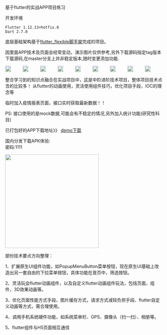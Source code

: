 基于flutter的实战APP项目练习

开发环境
```
Flutter 1.12.13+hotfix.8
Dart 2.7.0
```

底层基础架构基于[flutter_flexible脚手架](https://github.com/tec8297729/flutter_flexible "flutter_flexible脚手架")完成的项目。


因里面APP技术及页面会经常变动，演示图片仅供参考,另外下载源码指定tag版本下载源码,在master分支上并非稳定版本,随时变更添加功能.

<div style="display:flex; justify-content: space-evenly;">
<img src="https://github.com/tec8297729/shop_demo_flutter/blob/master/demo/demo1.png?raw=true" width="33%">
<img src="https://github.com/tec8297729/shop_demo_flutter/blob/master/demo/demo2.png?raw=true" width="33%">
<img src="https://github.com/tec8297729/shop_demo_flutter/blob/master/demo/demo3.png?raw=true" width="33%">
<img src="https://github.com/tec8297729/shop_demo_flutter/blob/master/demo/demo4.png?raw=true" width="33%">
<img src="https://github.com/tec8297729/shop_demo_flutter/blob/master/demo/demo5.png?raw=true" width="33%">
<img src="https://github.com/tec8297729/shop_demo_flutter/blob/master/demo/demo6.png?raw=true" width="33%">
<img src="https://github.com/tec8297729/shop_demo_flutter/blob/master/demo/demo7.png?raw=true" width="33%">
<img src="https://github.com/tec8297729/shop_demo_flutter/blob/master/demo/demo8.png?raw=true" width="33%">
<img src="https://github.com/tec8297729/shop_demo_flutter/blob/master/demo/demo9.png?raw=true" width="33%">

</div>

整合学习到的知识点融合在实战项目中，这是中阶进阶技术项目，整体项目技术点含的比较多！
从flutter的动画使用，灵活使用组件技巧，优化项目手段，IOC的理念等

临时加入疫情报表页面，接口实时获取最新数据！！

PS: 接口使用的是mock数据,可能会有不稳定的情况,另外加入统计功能(研究性科目)


已打包好的APP下载地址》》
[demo下载](https://github.com/tec8297729/shop_demo_flutter/releases)


国内分发下载APK体验: <br>
密码:1111 <br>
<div style="display:flex;">
<img src="https://github.com/tec8297729/shop_demo_flutter/blob/master/asset/QRCode_258.png?raw=true" width="300px" height="300px">
</div>

部份技术要点方向整理：

1、扩展原生UI组件功能，如PopupMenuButton菜单按钮，现在原生UI基础上改造出另一套自由的下拉菜单按钮，具体功能在首页中，筛选按钮。

2、灵活玩会flutter动画组件，以及自定义flutter动画组件玩法，包括页面，组件，3D效果动画等。

3、优化页面性能方式手段，图片缓存方式，请求方式减轻负担手段、flutter自定义动画等方式，需合理使用。

4、调用手机系统硬件功能，如系统菜单栏、GPS、摄像头（扫一扫）、相册等。

5、flutter组件与H5页面相互通信
